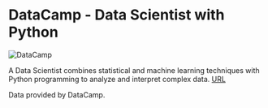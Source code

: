 # DataCamp - Data Scientist with Python

![DataCamp](https://cdn.datacamp.com/main-app/assets/logos/logo-full-filled-white-d3abc0f01268e3c099e91eec99ce5c9403d603ab6bc4c940d2f65f432d4e3be8.svg)


A Data Scientist combines statistical and machine learning techniques with Python programming to analyze and interpret complex data. [URL](https://www.datacamp.com/tracks/data-scientist-with-python "DataCamp's - Career Track - Data Scientist with Python")

Data provided by DataCamp.